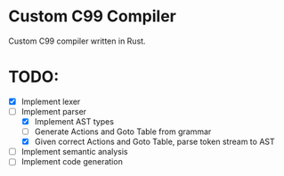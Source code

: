 # Custom C99 Compiler

Custom C99 compiler written in Rust.

# TODO:
- [x] Implement lexer
- [ ] Implement parser
  - [x] Implement AST types
  - [ ] Generate Actions and Goto Table from grammar
  - [x] Given correct Actions and Goto Table, parse token stream to AST
- [ ] Implement semantic analysis
- [ ] Implement code generation
